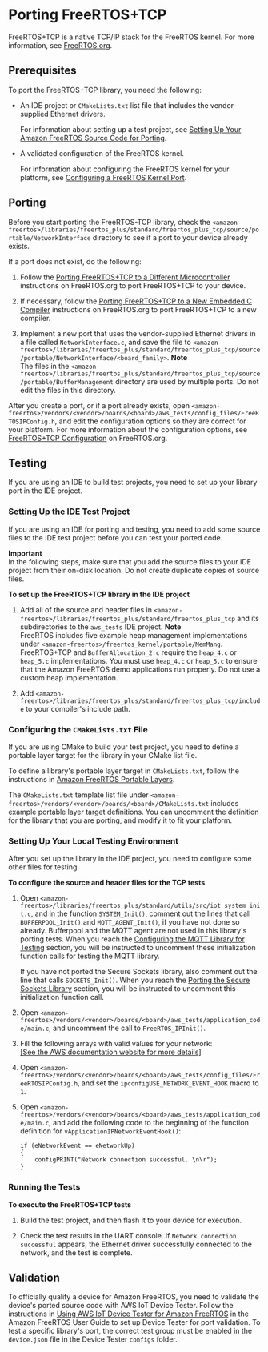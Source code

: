 # Porting FreeRTOS\+TCP<a name="porting-freertos-tcp"></a>

FreeRTOS\+TCP is a native TCP/IP stack for the FreeRTOS kernel\. For more information, see [FreeRTOS\.org](https://www.freertos.org/FreeRTOS-Plus/FreeRTOS_Plus_TCP/)\.

## Prerequisites<a name="porting-prereqs-freertos-tcp"></a>

To port the FreeRTOS\+TCP library, you need the following:
+ An IDE project or `CMakeLists.txt` list file that includes the vendor\-supplied Ethernet drivers\.

  For information about setting up a test project, see [Setting Up Your Amazon FreeRTOS Source Code for Porting](porting-set-up-project.md)\.
+ A validated configuration of the FreeRTOS kernel\.

  For information about configuring the FreeRTOS kernel for your platform, see [Configuring a FreeRTOS Kernel Port](afr-porting-kernel.md)\.

## Porting<a name="porting-steps-freertos-tcp"></a>

Before you start porting the FreeRTOS\-TCP library, check the `<amazon-freertos>/libraries/freertos_plus/standard/freertos_plus_tcp/source/portable/NetworkInterface` directory to see if a port to your device already exists\.

If a port does not exist, do the following:

1. Follow the [Porting FreeRTOS\+TCP to a Different Microcontroller](https://www.freertos.org/FreeRTOS-Plus/FreeRTOS_Plus_TCP/Embedded_Ethernet_Porting.html) instructions on FreeRTOS\.org to port FreeRTOS\+TCP to your device\.

1. If necessary, follow the [Porting FreeRTOS\+TCP to a New Embedded C Compiler](https://www.freertos.org/FreeRTOS-Plus/FreeRTOS_Plus_TCP/Embedded_Compiler_Porting.html) instructions on FreeRTOS\.org to port FreeRTOS\+TCP to a new compiler\.

1. Implement a new port that uses the vendor\-supplied Ethernet drivers in a file called `NetworkInterface.c`, and save the file to `<amazon-freertos>/libraries/freertos_plus/standard/freertos_plus_tcp/source/portable/NetworkInterface/<board_family>`\.
**Note**  
The files in the `<amazon-freertos>/libraries/freertos_plus/standard/freertos_plus_tcp/source/portable/BufferManagement` directory are used by multiple ports\. Do not edit the files in this directory\.

After you create a port, or if a port already exists, open `<amazon-freertos>/vendors/<vendor>/boards/<board>/aws_tests/config_files/FreeRTOSIPConfig.h`, and edit the configuration options so they are correct for your platform\. For more information about the configuration options, see [FreeRTOS\+TCP Configuration](https://www.freertos.org/FreeRTOS-Plus/FreeRTOS_Plus_TCP/TCP_IP_Configuration.html) on FreeRTOS\.org\.

## Testing<a name="porting-testing-freertos-tcp"></a>

If you are using an IDE to build test projects, you need to set up your library port in the IDE project\.

### Setting Up the IDE Test Project<a name="testing-ide-freertos-tcp"></a>

If you are using an IDE for porting and testing, you need to add some source files to the IDE test project before you can test your ported code\.

**Important**  
In the following steps, make sure that you add the source files to your IDE project from their on\-disk location\. Do not create duplicate copies of source files\.

**To set up the FreeRTOS\+TCP library in the IDE project**

1. Add all of the source and header files in `<amazon-freertos>/libraries/freertos_plus/standard/freertos_plus_tcp` and its subdirectories to the `aws_tests` IDE project\.
**Note**  
FreeRTOS includes five example heap management implementations under `<amazon-freertos>/freertos_kernel/portable/MemMang`\. FreeRTOS\+TCP and `BufferAllocation_2.c` require the `heap_4.c` or `heap_5.c` implementations\. You must use `heap_4.c` or `heap_5.c` to ensure that the Amazon FreeRTOS demo applications run properly\. Do not use a custom heap implementation\.

1. Add `<amazon-freertos>/libraries/freertos_plus/standard/freertos_plus_tcp/include` to your compiler's include path\.

### Configuring the `CMakeLists.txt` File<a name="testing-cmake-freertos-tcp"></a>

If you are using CMake to build your test project, you need to define a portable layer target for the library in your CMake list file\.

To define a library's portable layer target in `CMakeLists.txt`, follow the instructions in [Amazon FreeRTOS Portable Layers](cmake-template.md#cmake-portable)\.

The `CMakeLists.txt` template list file under `<amazon-freertos>/vendors/<vendor>/boards/<board>/CMakeLists.txt` includes example portable layer target definitions\. You can uncomment the definition for the library that you are porting, and modify it to fit your platform\.

### Setting Up Your Local Testing Environment<a name="testing-local-freertos-tcp"></a>

After you set up the library in the IDE project, you need to configure some other files for testing\.

**To configure the source and header files for the TCP tests**

1. Open `<amazon-freertos>/libraries/freertos_plus/standard/utils/src/iot_system_init.c`, and in the function `SYSTEM_Init()`, comment out the lines that call `BUFFERPOOL_Init()` and `MQTT_AGENT_Init()`, if you have not done so already\. Bufferpool and the MQTT agent are not used in this library's porting tests\. When you reach the [Configuring the MQTT Library for Testing](afr-porting-mqtt.md) section, you will be instructed to uncomment these initialization function calls for testing the MQTT library\.

   If you have not ported the Secure Sockets library, also comment out the line that calls `SOCKETS_Init()`\. When you reach the [Porting the Secure Sockets Library](afr-porting-ss.md) section, you will be instructed to uncomment this initialization function call\.

1. Open `<amazon-freertos>/vendors/<vendor>/boards/<board>/aws_tests/application_code/main.c`, and uncomment the call to `FreeRTOS_IPInit()`\.

1. Fill the following arrays with valid values for your network:    
[\[See the AWS documentation website for more details\]](http://docs.aws.amazon.com/freertos/latest/portingguide/porting-freertos-tcp.html)

1. Open `<amazon-freertos>/vendors/<vendor>/boards/<board>/aws_tests/config_files/FreeRTOSIPConfig.h`, and set the `ipconfigUSE_NETWORK_EVENT_HOOK` macro to `1`\.

1. Open `<amazon-freertos>/vendors/<vendor>/boards/<board>/aws_tests/application_code/main.c`, and add the following code to the beginning of the function definition for `vApplicationIPNetworkEventHook()`:

   ```
   if (eNetworkEvent == eNetworkUp)
   {
       configPRINT("Network connection successful. \n\r");
   }
   ```

### Running the Tests<a name="testing-run-freertos-tcp"></a>

**To execute the FreeRTOS\+TCP tests**

1. Build the test project, and then flash it to your device for execution\.

1. Check the test results in the UART console\. If `Network connection successful` appears, the Ethernet driver successfully connected to the network, and the test is complete\.

## Validation<a name="w3aac11c25c11c11"></a>

To officially qualify a device for Amazon FreeRTOS, you need to validate the device's ported source code with AWS IoT Device Tester\. Follow the instructions in [ Using AWS IoT Device Tester for Amazon FreeRTOS](https://docs.aws.amazon.com/freertos/latest/userguide/device-tester-for-freertos-ug.html) in the Amazon FreeRTOS User Guide to set up Device Tester for port validation\. To test a specific library's port, the correct test group must be enabled in the `device.json` file in the Device Tester `configs` folder\.
